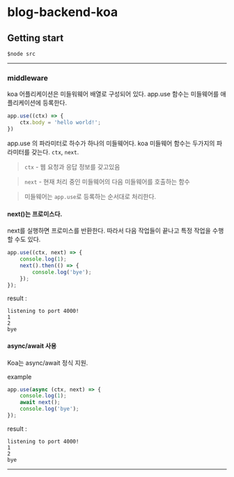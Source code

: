 # blog-backend-koa

## Getting start

```terminal
$node src
```
---
### middleware
koa 어플리케이션은 미들워웨어 배열로 구성되어 있다.
app.use 함수는 미들웨어를 애플리케이션에 등록한다.

```js
app.use((ctx) => {
    ctx.body = 'hello world!';
})
```
app.use 의 파라미터로 하수가 하나의 미들웨어다. koa 미들웨어 함수는 두가지의 파라미터를 갖는다. `ctx`, `next`.

> `ctx` - 웹 요청과 응답 정보를 갖고있음

> `next` - 현재 처리 중인 미들웨어의 다음 미들웨어를 호출하는 함수

> 미들웨어는 `app.use`로 등록하는 순서대로 처리한다.

#### next()는 프로미스다.
next를 실행하면 프로미스를 반환한다. 따라서 다음 작업들이 끝나고 특정 작업을 수행할 수도 있다.
```js
app.use((ctx, next) => {
    console.log(1);
    next().then(() => {
        console.log('bye');
    });
});
```
result :
```terminal
listening to port 4000!
1
2
bye
```
#### async/await 사용
Koa는 async/await 정식 지원.

example
```js
app.use(async (ctx, next) => {
    console.log(1);
    await next();
    console.log('bye');
});
```
result :
```terminal
listening to port 4000!
1
2
bye
```

---